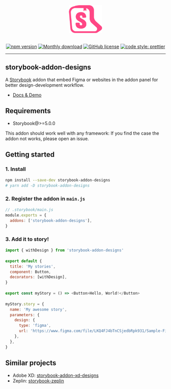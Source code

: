 <div align="center">
  
  <img src="./packages/assets/logo.png" width="104" alt="logo">
  <br/>
  <br/>

[![npm version](https://badge.fury.io/js/storybook-addon-designs.svg)](https://badge.fury.io/js/storybook-addon-designs)
[![Monthly download](https://img.shields.io/npm/dm/storybook-addon-designs.svg)](https://www.npmjs.com/package/storybook-addon-designs)
[![GitHub license](https://img.shields.io/github/license/pocka/storybook-addon-designs.svg)](https://github.com/pocka/storybook-addon-designs/blob/master/LICENSE)
[![code style: prettier](https://img.shields.io/badge/code_style-prettier-ff69b4.svg)](https://github.com/prettier/prettier)

</div>

<hr/>

## storybook-addon-designs

A [Storybook](https://github.com/storybooks/storybook) addon that embed Figma or websites in the addon panel for better design-development workflow.

- [Docs & Demo](https://pocka.github.io/storybook-addon-designs)

## Requirements

- Storybook@>=5.0.0

This addon should work well with any framework: If you find the case the addon not works, please open an issue.

## Getting started

### 1. Install

```sh
npm install --save-dev storybook-addon-designs
# yarn add -D storybook-addon-designs
```

### 2. Register the addon in `main.js`

```js
// .storybook/main.js
module.exports = {
  addons: ['storybook-addon-designs'],
}
```

### 3. Add it to story!

```js
import { withDesign } from 'storybook-addon-designs'

export default {
  title: 'My stories',
  component: Button,
  decorators: [withDesign],
}

export const myStory = () => <Button>Hello, World!</Button>

myStory.story = {
  name: 'My awesome story',
  parameters: {
    design: {
      type: 'figma',
      url: 'https://www.figma.com/file/LKQ4FJ4bTnCSjedbRpk931/Sample-File',
    },
  },
}
```

## Similar projects

- Adobe XD: [storybook-addon-xd-designs](https://github.com/morgs32/storybook-addon-xd-designs)
- Zeplin: [storybook-zeplin](https://github.com/mertkahyaoglu/storybook-zeplin)
